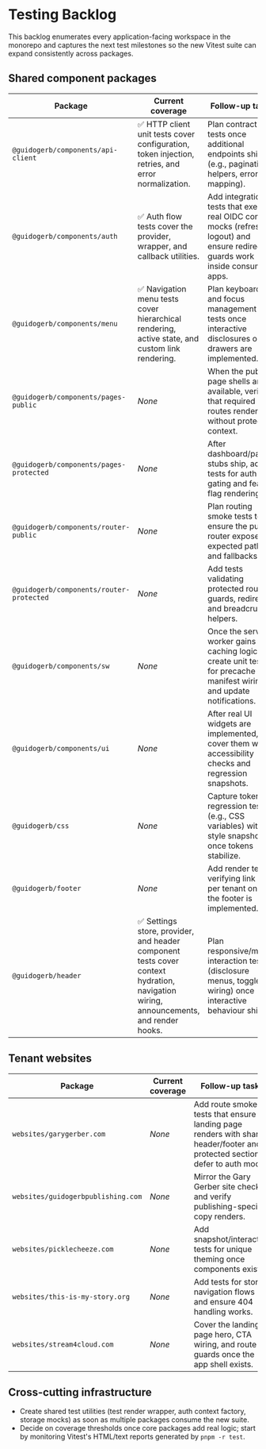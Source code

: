 # Testing Backlog

This backlog enumerates every application-facing workspace in the monorepo and captures the next test milestones so the new Vitest suite can expand consistently across packages.

## Shared component packages

| Package                                  | Current coverage                                                                                                                     | Follow-up tasks                                                                                                                      |
| ---------------------------------------- | ------------------------------------------------------------------------------------------------------------------------------------ | ------------------------------------------------------------------------------------------------------------------------------------ |
| `@guidogerb/components/api-client`       | ✅ HTTP client unit tests cover configuration, token injection, retries, and error normalization.                                    | Plan contract tests once additional endpoints ship (e.g., pagination helpers, error mapping).                                        |
| `@guidogerb/components/auth`             | ✅ Auth flow tests cover the provider, wrapper, and callback utilities.                                                              | Add integration tests that exercise real OIDC context mocks (refresh, logout) and ensure redirect guards work inside consuming apps. |
| `@guidogerb/components/menu`             | ✅ Navigation menu tests cover hierarchical rendering, active state, and custom link rendering.                                      | Plan keyboard and focus management tests once interactive disclosures or drawers are implemented.                                    |
| `@guidogerb/components/pages-public`     | _None_                                                                                                                               | When the public page shells are available, verify that required routes render without protected context.                             |
| `@guidogerb/components/pages-protected`  | _None_                                                                                                                               | After dashboard/page stubs ship, add tests for auth gating and feature flag rendering.                                               |
| `@guidogerb/components/router-public`    | _None_                                                                                                                               | Plan routing smoke tests to ensure the public router exposes expected paths and fallbacks.                                           |
| `@guidogerb/components/router-protected` | _None_                                                                                                                               | Add tests validating protected route guards, redirects, and breadcrumb helpers.                                                      |
| `@guidogerb/components/sw`               | _None_                                                                                                                               | Once the service worker gains caching logic, create unit tests for precache manifest wiring and update notifications.                |
| `@guidogerb/components/ui`               | _None_                                                                                                                               | After real UI widgets are implemented, cover them with accessibility checks and regression snapshots.                                |
| `@guidogerb/css`                         | _None_                                                                                                                               | Capture token regression tests (e.g., CSS variables) with a style snapshot once tokens stabilize.                                    |
| `@guidogerb/footer`                      | _None_                                                                                                                               | Add render tests verifying link sets per tenant once the footer is implemented.                                                      |
| `@guidogerb/header`                      | ✅ Settings store, provider, and header component tests cover context hydration, navigation wiring, announcements, and render hooks. | Plan responsive/mobile interaction tests (disclosure menus, toggle wiring) once interactive behaviour ships.                         |

## Tenant websites

| Package                            | Current coverage | Follow-up tasks                                                                                                                  |
| ---------------------------------- | ---------------- | -------------------------------------------------------------------------------------------------------------------------------- |
| `websites/garygerber.com`          | _None_           | Add route smoke tests that ensure the landing page renders with shared header/footer and protected sections defer to auth mocks. |
| `websites/guidogerbpublishing.com` | _None_           | Mirror the Gary Gerber site checks and verify publishing-specific copy renders.                                                  |
| `websites/picklecheeze.com`        | _None_           | Add snapshot/interaction tests for unique theming once components exist.                                                         |
| `websites/this-is-my-story.org`    | _None_           | Add tests for story navigation flows and ensure 404 handling works.                                                              |
| `websites/stream4cloud.com`        | _None_           | Cover the landing page hero, CTA wiring, and route guards once the app shell exists.                                             |

## Cross-cutting infrastructure

- Create shared test utilities (test render wrapper, auth context factory, storage mocks) as soon as multiple packages consume the new suite.
- Decide on coverage thresholds once core packages add real logic; start by monitoring Vitest's HTML/text reports generated by `pnpm -r test`.
